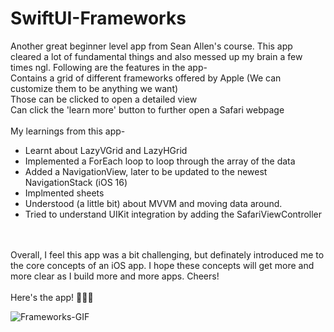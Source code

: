 # SwiftUI-Frameworks

Another great beginner level app from Sean Allen's course. This app cleared a lot of fundamental things and also messed up my brain a few times ngl. Following are the features in the app- <br>
Contains a grid of different frameworks offered by Apple (We can customize them to be anything we want)<br>
Those can be clicked to open a detailed view<br>
Can click the 'learn more' button to further open a Safari webpage<br>
<br>
My learnings from this app-
- Learnt about LazyVGrid and LazyHGrid
- Implemented a ForEach loop to loop through the array of the data
- Added a NavigationView, later to be updated to the newest NavigationStack (iOS 16)
- Implmented sheets
- Understood (a little bit) about MVVM and moving data around.
- Tried to understand UIKit integration by adding the SafariViewController
<br>
<br>
Overall, I feel this app was a bit challenging, but definately introduced me to the core concepts of an iOS app. I hope these concepts will get more and more clear as I build more and more apps. Cheers!
<br>
<br>
Here's the app! 🍎👇🏼

![Frameworks-GIF](https://github.com/yugga18/SwiftUI-Frameworks/assets/57190634/c41a2bf8-3cc2-46af-9561-38e6f9daf770)
